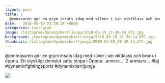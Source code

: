 ```yaml
---
layout: post
title: |
  @emmasaren gör en grym insats idag med silver i sin viktklass och brons i öppna
date:   2018-05-19 21:30:14 +0000
categories: instagram
image: /instagram/dynamixherrljunga/2018-05-19_21-30-14_UTC.jpg
background: /instagram/dynamixherrljunga/2018-05-19_21-30-14_UTC.jpg
thumbnail: /instagram/dynamixherrljunga/2018-05-19_21-30-14_UTC.jpg
---
```

@emmasaren gör en grym insats idag med silver i sin viktklass och brons i öppna. Ett olyckligt domslut satte stopp i Öppna...annars....
2 armbars...
#bjj #dynamixfightingsports #dynamixherrljunga



<img src='/www-dynamix-herrljunga/instagram/dynamixherrljunga/2018-05-19_21-30-14_UTC.jpg' class='img-fluid' />
